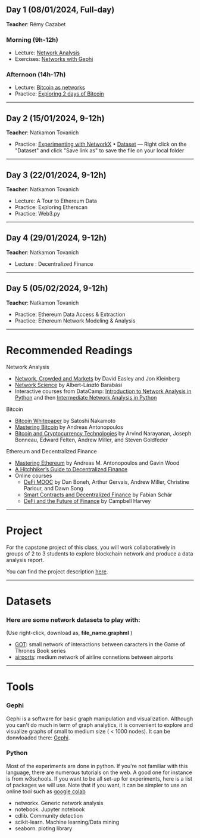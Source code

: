 ## Day 1 (08/01/2024, Full-day)
**Teacher**: Rémy Cazabet
### Morning (9h-12h)
* Lecture: [Network Analysis](http://cazabetremy.fr/Teaching/bitcoinClass/2024/Graphs_aggregatedFTD.pdf)
* Exercises: [Networks with Gephi](http://cazabetremy.fr/Teaching/bitcoinClass/2024/gephi2-parts.pdf)

### Afternoon (14h-17h)
* Lecture: [Bitcoin as networks](http://cazabetremy.fr/Teaching/bitcoinClass/2024/Bitcoin-asNetwork.pdf)
* Practice: [Exploring 2 days of Bitcoin](https://github.com/Yquetzal/Bitcoin-Datathon/blob/main/Entity_network_101.ipynb)

-------

## Day 2 (15/01/2024, 9-12h)
**Teacher**: Natkamon Tovanich

* Practice: [Experimenting with NetworkX](https://drive.google.com/file/d/16_hN3-RWD8lvCiOfe1ma-5uLMygDi82b/view?usp=drive_link) • [Dataset](http://cazabetremy.fr/Teaching/CN2020/airportsAndCoord.graphml)  — Right click on the "Dataset" and click "Save link as" to save the file on your local folder

-------

## Day 3 (22/01/2024, 9-12h)
**Teacher**: Natkamon Tovanich

* Lecture: A Tour to Ethereum Data
* Practice: Exploring Etherscan
* Practice: Web3.py

-------

## Day 4 (29/01/2024, 9-12h)
**Teacher**: Natkamon Tovanich

* Lecture : Decentralized Finance

-------

## Day 5 (05/02/2024, 9-12h)
**Teacher**: Natkamon Tovanich

* Practice: Ethereum Data Access & Extraction
* Practice: Ethereum Network Modeling & Analysis

------
# Recommended Readings

Network Analysis
* [Network, Crowded and Markets](https://www.cs.cornell.edu/home/kleinber/networks-book/) by David Easley and Jon Kleinberg
* [Network Science](http://networksciencebook.com/) by Albert-László Barabási
* Interactive courses from DataCamp: [Introduction to Network Analysis in Python](https://www.datacamp.com/courses/introduction-to-network-analysis-in-python) and then [Intermediate Network Analysis in Python](https://www.datacamp.com/courses/intermediate-network-analysis-in-python)

Bitcoin
* [Bitcoin Whitepaper](https://bitcoin.org/bitcoin.pdf) by Satoshi Nakamoto
* [Mastering Bitcoin](https://github.com/bitcoinbook/bitcoinbook) by Andreas Antonopoulos
* [Bitcoin and Cryptocurrency Technologies](https://bitcoinbook.cs.princeton.edu/) by Arvind Narayanan, Joseph Bonneau, Edward Felten, Andrew Miller, and Steven Goldfeder

Ethereum and Decentralized Finance
* [Mastering Ethereum](https://github.com/ethereumbook/ethereumbook) by Andreas M. Antonopoulos and Gavin Wood 
* [A Hitchhiker’s Guide to Decentralized Finance](https://www.blockchain-polytechnique.com/a-hitchhikers-guide-to-decentralized-finance/)
* Online courses
    * [DeFi MOOC](https://defi-learning.org/f22) by Dan Boneh, Arthur Gervais, Andrew Miller, Christine Parlour, and Dawn Song
    * [Smart Contracts and Decentralized Finance](https://www.youtube.com/watch?v=Pl__61wF_4w&list=PLoVRRjQbqYFyV6DQtoNlCbnp3QrvSITPi) by Fabian Schär
    * [DeFi and the Future of Finance](https://www.youtube.com/@campbellharvey/playlists) by Campbell Harvey

------
# Project

For the capstone project of this class, you will work collaboratively in groups of 2 to 3 students to explore blockchain network and produce a data analysis report.

You can find the project description [here](https://docs.google.com/document/d/1fHUsrbJzU73xZ0yLbEeFK6jE3agPvTqzrFt2BThNIeI/edit).

------
# Datasets
### Here are some network datasets to play with:

(Use right-click, download as, **file_name.graphml** )

* [GOT](http://cazabetremy.fr/Teaching/CN2021/dataset/GOT.graphml): small network of interactions between caracters in the Game of Thrones Book series
* [airports](http://cazabetremy.fr/Teaching/CN2021/dataset/airportsAndCoord.graphml): medium network of airline connetions between airports

------
# Tools
### Gephi
Gephi is a software for basic graph manipulation and visualization. Although you can't do much in term of graph analytics, it is convenient to explore and visualize graphs of small to medium size ( < 1000 nodes). 
It can be donwloaded there: [Gephi](http://gephi.org). 

### Python
Most of the experiments are done in python. If you're not familiar with this language, there are numerous tutorials on the web. A good one for instance is from w3schools. If you want to be all set-up for experiments, here is a list of packages we will use. Note that if you want, it can be simpler to use an online tool such as [google colab](https://colab.research.google.com)
* networkx. Generic network analysis
* notebook. Jupyter notebook
* cdlib. Community detection
* scikit-learn. Machine learning/Data mining
* seaborn. ploting library